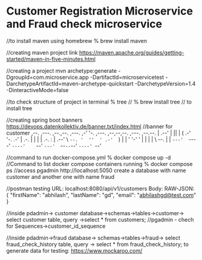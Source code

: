 # Customer Registration Microservice and Fraud check microservice

//to install maven using homebrew
% brew install maven

//creating maven project link
https://maven.apache.org/guides/getting-started/maven-in-five-minutes.html

//creating a project
mvn archetype:generate -DgroupId=com.microservice.app -DartifactId=microservicetest -DarchetypeArtifactId=maven-archetype-quickstart -DarchetypeVersion=1.4 -DinteractiveMode=false

//to check structure of project in terminal
% tree
// % brew install tree // to install tree 

//creating spring boot banners
https://devops.datenkollektiv.de/banner.txt/index.html
//banner for customer
                          ,--.
,---. ,--.,--.  ,---.  ,-'  '-.  ,---.  ,--,--,--.  ,---.  ,--.--.
| .--' |  ||  | (  .-'  '-.  .-' | .-. | |        | | .-. : |  .--'
\ `--. '  ''  ' .-'  `)   |  |   ' '-' ' |  |  |  | \   --. |  |
`---'  `----'  `----'    `--'    `---'  `--`--`--'  `----' `--'

//command to run docker-compose.yml
% docker compose up -d
//Command to list docker compose containers running
% docker compose ps
//access pgadmin
http://localhost:5050
create a database with name customer and another one with name fraud

//postman testing
URL: localhost:8080/api/v1/customers
Body: RAW-JSON:
{
"firstName": "abhilash",
"lastName": "gd",
"email": "abhilashgd@test.com"
}

//inside pdadmin-> customer database->schemas->tables->customer-> select customer table, query ->select * from customers;
//pgadmin - chech for Sequences->customer_id_sequence

//inside pdadmin->fraud database-> schemas->tables->fraud-> select fraud_check_history table, query ->
select * from fraud_check_history;
to generate data for testing: https://www.mockaroo.com/
